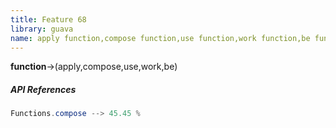 ```yaml
---
title: Feature 68
library: guava
name: apply function,compose function,use function,work function,be function
---
```


**function**->(apply,compose,use,work,be)

##### API References

```java
Functions.compose --> 45.45 %
```
